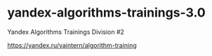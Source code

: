 # yandex-algorithms-trainings-3.0
Yandex Algorithms Trainings Division #2

https://yandex.ru/yaintern/algorithm-training
